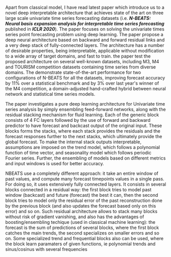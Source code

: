 Apart from classical model, I have read latest paper which introduce us to a novel deep interpretable architecture that achieves state of the art on three large scale univariate time series forecasting datasets (i.e. ***N-BEATS: Neural basis expansion analysis for interpretable time series forecasting***  published in ***ICLR 2020***). The paper focuses on solving the univariate times series point forecasting problem using deep learning. The paper propose a deep neural architecture based on backward and forward residual links and a very deep stack of fully-connected layers. The architecture has a number of desirable properties, being interpretable, applicable without modification to a wide array of target domains, and fast to train. the paper test the proposed architecture on several well-known datasets, including M3, M4 and TOURISM competition datasets containing time series from diverse domains. The demonstrate state-of-the-art performance for two configurations of N-BEATS for all the datasets, improving forecast accuracy by 11% over a statistical benchmark and by 3% over last year's winner of the M4 competition, a domain-adjusted hand-crafted hybrid between neural network and statistical time series models.

The paper investigates a pure deep learning architecture for Univariate time series analysis by simply ensembling feed-forward networks, along with the residual stacking mechanism for fluid learning. Each of the generic block consists of 4 FC layers followed by the use of forward and backward predictor to have forecast and backcast output of the original input. These blocks forms the stacks, where each stack provides the residuals and the forecast responses further to the next stacks, which ultimately provide the global forecast. To make the internal stack outputs interpretable, assumptions are imposed on the trend model, which follows a polynomial function of time vector, and seasonality model which follows periodic Fourier series. Further, the ensembling of models based on different metrics and input windows is used for better accuracy.

NBEATS use a completely different approach: it take an entire window of past values, and compute many forecast timepoints values in a single pass. For doing so, it uses extensively fully connected layers.
It consists in several blocks connected in a residual way: the first block tries to model past window (backcast) and future (forecast) the best it can, then the second block tries to model only the residual error of the past reconstruction done by the previous block (and also updates the forecast based only on this error) and so on. Such residual architecture allows to stack many blocks without risk of gradient vanishing, and also has the advantages of boosting/ensembling techique (used in classical machine learning): the forecast is the sum of predictions of several blocks, where the first block catches the main trends, the second specializes on smaller errors and so on.
Some specialized trend and frequential blocks also can be used, where the block learn paramaters of given functions, ie polynomial trends and sinus/cosinus with several frequencies

